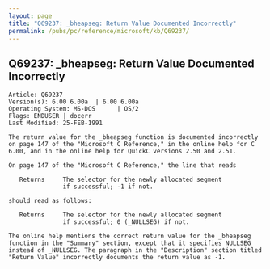 ```yaml
---
layout: page
title: "Q69237: _bheapseg: Return Value Documented Incorrectly"
permalink: /pubs/pc/reference/microsoft/kb/Q69237/
---
```


## Q69237: _bheapseg: Return Value Documented Incorrectly

	Article: Q69237
	Version(s): 6.00 6.00a  | 6.00 6.00a
	Operating System: MS-DOS      | OS/2
	Flags: ENDUSER | docerr
	Last Modified: 25-FEB-1991
	
	The return value for the _bheapseg function is documented incorrectly
	on page 147 of the "Microsoft C Reference," in the online help for C
	6.00, and in the online help for QuickC versions 2.50 and 2.51.
	
	On page 147 of the "Microsoft C Reference," the line that reads
	
	   Returns     The selector for the newly allocated segment
	               if successful; -1 if not.
	
	should read as follows:
	
	   Returns     The selector for the newly allocated segment
	               if successful; 0 (_NULLSEG) if not.
	
	The online help mentions the correct return value for the _bheapseg
	function in the "Summary" section, except that it specifies NULLSEG
	instead of _NULLSEG. The paragraph in the "Description" section titled
	"Return Value" incorrectly documents the return value as -1.
